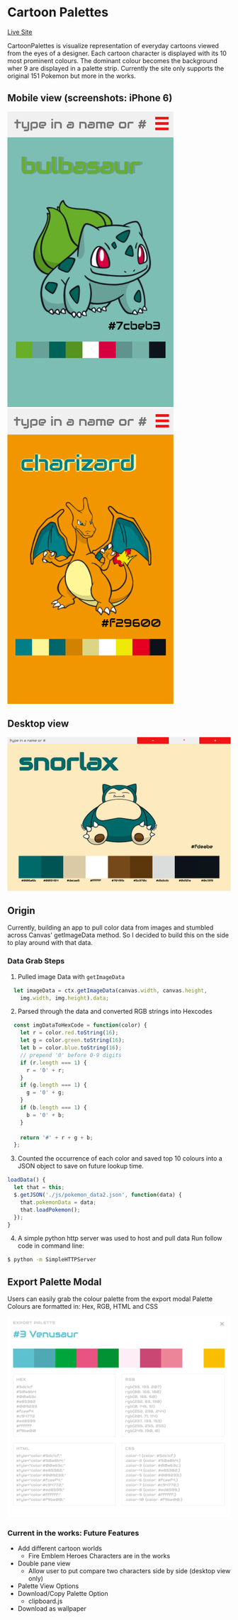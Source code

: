# Cartoon Palettes

[Live Site](https://iamsammak.github.io/cartoonpalettes/)

CartoonPalettes is visualize representation of everyday cartoons viewed from the eyes of a designer. Each cartoon character is displayed with its 10 most prominent colours. The dominant colour becomes the background wher 9 are displayed in a palette strip.
Currently the site only supports the original 151 Pokemon but more in the works.

## Mobile view (screenshots: iPhone 6)

<img src="./docs/images/iphone6_v1.png" width="375px" height="667px"/> <img src="./docs/images/iphone6_v2.png" width="375px" height="667px"/>

## Desktop view

![desktop-view](./docs/images/desktop.png)

## Origin

Currently, building an app to pull color data from images and stumbled across Canvas' getImageData method. So I decided to build this on the side to play around with that data.

### Data Grab Steps

1. Pulled image Data with ```getImageData```
```js
  let imageData = ctx.getImageData(canvas.width, canvas.height,
    img.width, img.height).data;
```
2. Parsed through the data and converted RGB strings into Hexcodes
```js
  const imgDataToHexCode = function(color) {
    let r = color.red.toString(16);
    let g = color.green.toString(16);
    let b = color.blue.toString(16);
    // prepend '0' before 0-9 digits
    if (r.length === 1) {
      r = '0' + r;
    }
    if (g.length === 1) {
      g = '0' + g;
    }
    if (b.length === 1) {
      b = '0' + b;
    }

    return '#' + r + g + b;
  };
```

3. Counted the occurrence of each color and saved top 10 colours into a JSON object to save on future lookup time.
```js
loadData() {
  let that = this;
  $.getJSON('./js/pokemon_data2.json', function(data) {
    that.pokemonData = data;
    that.loadPokemon();
  });
}
```

4. A simple python http server was used to host and pull data
Run follow code in command line:
```bash
$ python -m SimpleHTTPServer
```

## Export Palette Modal
Users can easily grab the colour palette from the export modal
  Palette Colours are formatted in: Hex, RGB, HTML and CSS

![export-modal](./docs/images/export_palette.png)


### Current in the works: Future Features
  - Add different cartoon worlds
      + Fire Emblem Heroes Characters are in the works
  - Double pane view
    + Allow user to put compare two characters side by side (desktop view only)
  - Palette View Options
  - Download/Copy Palette Option
    + clipboard.js
  - Download as wallpaper

<!-- D3, bridge both sides of a product, i wanna contribute to more of the technical side since I've been on the side of creative. head of product. junior front end to senior to product manager head of product -->
